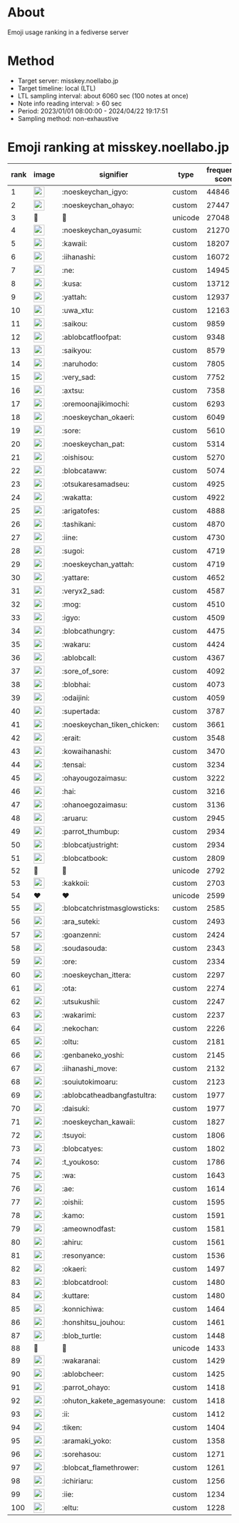 # About
Emoji usage ranking in a fediverse server

# Method
- Target server: misskey.noellabo.jp
- Target timeline: local (LTL)
- LTL sampling interval: about 6060 sec (100 notes at once)
- Note info reading interval: > 60 sec
- Period: 2023/01/01 08:00:00 - 2024/04/22 19:17:51 
- Sampling method: non-exhaustive

# Emoji ranking at misskey.noellabo.jp

|rank|image|signifier|type|frequency score|
|----|----|----|----|----|
|1|<img height="24" src="https://misskey.noellabo.jp/emoji/noeskeychan_igyo.webp">|:noeskeychan_igyo:|custom|44846|
|2|<img height="24" src="https://misskey.noellabo.jp/emoji/noeskeychan_ohayo.webp">|:noeskeychan_ohayo:|custom|27447|
|3|🎉|🎉|unicode|27048|
|4|<img height="24" src="https://misskey.noellabo.jp/emoji/noeskeychan_oyasumi.webp">|:noeskeychan_oyasumi:|custom|21270|
|5|<img height="24" src="https://misskey.noellabo.jp/emoji/kawaii.webp">|:kawaii:|custom|18207|
|6|<img height="24" src="https://misskey.noellabo.jp/emoji/iihanashi.webp">|:iihanashi:|custom|16072|
|7|<img height="24" src="https://misskey.noellabo.jp/emoji/ne.webp">|:ne:|custom|14945|
|8|<img height="24" src="https://misskey.noellabo.jp/emoji/kusa.webp">|:kusa:|custom|13712|
|9|<img height="24" src="https://misskey.noellabo.jp/emoji/yattah.webp">|:yattah:|custom|12937|
|10|<img height="24" src="https://misskey.noellabo.jp/emoji/uwa_xtu.webp">|:uwa_xtu:|custom|12163|
|11|<img height="24" src="https://misskey.noellabo.jp/emoji/saikou.webp">|:saikou:|custom|9859|
|12|<img height="24" src="https://misskey.noellabo.jp/emoji/ablobcatfloofpat.webp">|:ablobcatfloofpat:|custom|9348|
|13|<img height="24" src="https://misskey.noellabo.jp/emoji/saikyou.webp">|:saikyou:|custom|8579|
|14|<img height="24" src="https://misskey.noellabo.jp/emoji/naruhodo.webp">|:naruhodo:|custom|7805|
|15|<img height="24" src="https://misskey.noellabo.jp/emoji/very_sad.webp">|:very_sad:|custom|7752|
|16|<img height="24" src="https://misskey.noellabo.jp/emoji/axtsu.webp">|:axtsu:|custom|7358|
|17|<img height="24" src="https://misskey.noellabo.jp/emoji/oremoonajikimochi.webp">|:oremoonajikimochi:|custom|6293|
|18|<img height="24" src="https://misskey.noellabo.jp/emoji/noeskeychan_okaeri.webp">|:noeskeychan_okaeri:|custom|6049|
|19|<img height="24" src="https://misskey.noellabo.jp/emoji/sore.webp">|:sore:|custom|5610|
|20|<img height="24" src="https://misskey.noellabo.jp/emoji/noeskeychan_pat.webp">|:noeskeychan_pat:|custom|5314|
|21|<img height="24" src="https://misskey.noellabo.jp/emoji/oishisou.webp">|:oishisou:|custom|5270|
|22|<img height="24" src="https://misskey.noellabo.jp/emoji/blobcataww.webp">|:blobcataww:|custom|5074|
|23|<img height="24" src="https://misskey.noellabo.jp/emoji/otsukaresamadseu.webp">|:otsukaresamadseu:|custom|4925|
|24|<img height="24" src="https://misskey.noellabo.jp/emoji/wakatta.webp">|:wakatta:|custom|4922|
|25|<img height="24" src="https://misskey.noellabo.jp/emoji/arigatofes.webp">|:arigatofes:|custom|4888|
|26|<img height="24" src="https://misskey.noellabo.jp/emoji/tashikani.webp">|:tashikani:|custom|4870|
|27|<img height="24" src="https://misskey.noellabo.jp/emoji/iine.webp">|:iine:|custom|4730|
|28|<img height="24" src="https://misskey.noellabo.jp/emoji/sugoi.webp">|:sugoi:|custom|4719|
|29|<img height="24" src="https://misskey.noellabo.jp/emoji/noeskeychan_yattah.webp">|:noeskeychan_yattah:|custom|4719|
|30|<img height="24" src="https://misskey.noellabo.jp/emoji/yattare.webp">|:yattare:|custom|4652|
|31|<img height="24" src="https://misskey.noellabo.jp/emoji/veryx2_sad.webp">|:veryx2_sad:|custom|4587|
|32|<img height="24" src="https://misskey.noellabo.jp/emoji/mog.webp">|:mog:|custom|4510|
|33|<img height="24" src="https://misskey.noellabo.jp/emoji/igyo.webp">|:igyo:|custom|4509|
|34|<img height="24" src="https://misskey.noellabo.jp/emoji/blobcathungry.webp">|:blobcathungry:|custom|4475|
|35|<img height="24" src="https://misskey.noellabo.jp/emoji/wakaru.webp">|:wakaru:|custom|4424|
|36|<img height="24" src="https://misskey.noellabo.jp/emoji/ablobcall.webp">|:ablobcall:|custom|4367|
|37|<img height="24" src="https://misskey.noellabo.jp/emoji/sore_of_sore.webp">|:sore_of_sore:|custom|4092|
|38|<img height="24" src="https://misskey.noellabo.jp/emoji/blobhai.webp">|:blobhai:|custom|4073|
|39|<img height="24" src="https://misskey.noellabo.jp/emoji/odaijini.webp">|:odaijini:|custom|4059|
|40|<img height="24" src="https://misskey.noellabo.jp/emoji/supertada.webp">|:supertada:|custom|3787|
|41|<img height="24" src="https://misskey.noellabo.jp/emoji/noeskeychan_tiken_chicken.webp">|:noeskeychan_tiken_chicken:|custom|3661|
|42|<img height="24" src="https://misskey.noellabo.jp/emoji/erait.webp">|:erait:|custom|3548|
|43|<img height="24" src="https://misskey.noellabo.jp/emoji/kowaihanashi.webp">|:kowaihanashi:|custom|3470|
|44|<img height="24" src="https://misskey.noellabo.jp/emoji/tensai.webp">|:tensai:|custom|3234|
|45|<img height="24" src="https://misskey.noellabo.jp/emoji/ohayougozaimasu.webp">|:ohayougozaimasu:|custom|3222|
|46|<img height="24" src="https://misskey.noellabo.jp/emoji/hai.webp">|:hai:|custom|3216|
|47|<img height="24" src="https://misskey.noellabo.jp/emoji/ohanoegozaimasu.webp">|:ohanoegozaimasu:|custom|3136|
|48|<img height="24" src="https://misskey.noellabo.jp/emoji/aruaru.webp">|:aruaru:|custom|2945|
|49|<img height="24" src="https://misskey.noellabo.jp/emoji/parrot_thumbup.webp">|:parrot_thumbup:|custom|2934|
|50|<img height="24" src="https://misskey.noellabo.jp/emoji/blobcatjustright.webp">|:blobcatjustright:|custom|2934|
|51|<img height="24" src="https://misskey.noellabo.jp/emoji/blobcatbook.webp">|:blobcatbook:|custom|2809|
|52|🍗|🍗|unicode|2792|
|53|<img height="24" src="https://misskey.noellabo.jp/emoji/kakkoii.webp">|:kakkoii:|custom|2703|
|54|❤|❤|unicode|2599|
|55|<img height="24" src="https://misskey.noellabo.jp/emoji/blobcatchristmasglowsticks.webp">|:blobcatchristmasglowsticks:|custom|2585|
|56|<img height="24" src="https://misskey.noellabo.jp/emoji/ara_suteki.webp">|:ara_suteki:|custom|2493|
|57|<img height="24" src="https://misskey.noellabo.jp/emoji/goanzenni.webp">|:goanzenni:|custom|2424|
|58|<img height="24" src="https://misskey.noellabo.jp/emoji/soudasouda.webp">|:soudasouda:|custom|2343|
|59|<img height="24" src="https://misskey.noellabo.jp/emoji/ore.webp">|:ore:|custom|2334|
|60|<img height="24" src="https://misskey.noellabo.jp/emoji/noeskeychan_ittera.webp">|:noeskeychan_ittera:|custom|2297|
|61|<img height="24" src="https://misskey.noellabo.jp/emoji/ota.webp">|:ota:|custom|2274|
|62|<img height="24" src="https://misskey.noellabo.jp/emoji/utsukushii.webp">|:utsukushii:|custom|2247|
|63|<img height="24" src="https://misskey.noellabo.jp/emoji/wakarimi.webp">|:wakarimi:|custom|2237|
|64|<img height="24" src="https://misskey.noellabo.jp/emoji/nekochan.webp">|:nekochan:|custom|2226|
|65|<img height="24" src="https://misskey.noellabo.jp/emoji/oltu.webp">|:oltu:|custom|2181|
|66|<img height="24" src="https://misskey.noellabo.jp/emoji/genbaneko_yoshi.webp">|:genbaneko_yoshi:|custom|2145|
|67|<img height="24" src="https://misskey.noellabo.jp/emoji/iihanashi_move.webp">|:iihanashi_move:|custom|2132|
|68|<img height="24" src="https://misskey.noellabo.jp/emoji/souiutokimoaru.webp">|:souiutokimoaru:|custom|2123|
|69|<img height="24" src="https://misskey.noellabo.jp/emoji/ablobcatheadbangfastultra.webp">|:ablobcatheadbangfastultra:|custom|1977|
|70|<img height="24" src="https://misskey.noellabo.jp/emoji/daisuki.webp">|:daisuki:|custom|1977|
|71|<img height="24" src="https://misskey.noellabo.jp/emoji/noeskeychan_kawaii.webp">|:noeskeychan_kawaii:|custom|1827|
|72|<img height="24" src="https://misskey.noellabo.jp/emoji/tsuyoi.webp">|:tsuyoi:|custom|1806|
|73|<img height="24" src="https://misskey.noellabo.jp/emoji/blobcatyes.webp">|:blobcatyes:|custom|1802|
|74|<img height="24" src="https://misskey.noellabo.jp/emoji/t_youkoso.webp">|:t_youkoso:|custom|1786|
|75|<img height="24" src="https://misskey.noellabo.jp/emoji/wa.webp">|:wa:|custom|1643|
|76|<img height="24" src="https://misskey.noellabo.jp/emoji/ae.webp">|:ae:|custom|1614|
|77|<img height="24" src="https://misskey.noellabo.jp/emoji/oishii.webp">|:oishii:|custom|1595|
|78|<img height="24" src="https://misskey.noellabo.jp/emoji/kamo.webp">|:kamo:|custom|1591|
|79|<img height="24" src="https://misskey.noellabo.jp/emoji/ameownodfast.webp">|:ameownodfast:|custom|1581|
|80|<img height="24" src="https://misskey.noellabo.jp/emoji/ahiru.webp">|:ahiru:|custom|1561|
|81|<img height="24" src="https://misskey.noellabo.jp/emoji/resonyance.webp">|:resonyance:|custom|1536|
|82|<img height="24" src="https://misskey.noellabo.jp/emoji/okaeri.webp">|:okaeri:|custom|1497|
|83|<img height="24" src="https://misskey.noellabo.jp/emoji/blobcatdrool.webp">|:blobcatdrool:|custom|1480|
|84|<img height="24" src="https://misskey.noellabo.jp/emoji/kuttare.webp">|:kuttare:|custom|1480|
|85|<img height="24" src="https://misskey.noellabo.jp/emoji/konnichiwa.webp">|:konnichiwa:|custom|1464|
|86|<img height="24" src="https://misskey.noellabo.jp/emoji/honshitsu_jouhou.webp">|:honshitsu_jouhou:|custom|1461|
|87|<img height="24" src="https://misskey.noellabo.jp/emoji/blob_turtle.webp">|:blob_turtle:|custom|1448|
|88|👀|👀|unicode|1433|
|89|<img height="24" src="https://misskey.noellabo.jp/emoji/wakaranai.webp">|:wakaranai:|custom|1429|
|90|<img height="24" src="https://misskey.noellabo.jp/emoji/ablobcheer.webp">|:ablobcheer:|custom|1425|
|91|<img height="24" src="https://misskey.noellabo.jp/emoji/parrot_ohayo.webp">|:parrot_ohayo:|custom|1418|
|92|<img height="24" src="https://misskey.noellabo.jp/emoji/ohuton_kakete_agemasyoune.webp">|:ohuton_kakete_agemasyoune:|custom|1418|
|93|<img height="24" src="https://misskey.noellabo.jp/emoji/ii.webp">|:ii:|custom|1412|
|94|<img height="24" src="https://misskey.noellabo.jp/emoji/tiken.webp">|:tiken:|custom|1404|
|95|<img height="24" src="https://misskey.noellabo.jp/emoji/aramaki_yoko.webp">|:aramaki_yoko:|custom|1358|
|96|<img height="24" src="https://misskey.noellabo.jp/emoji/sorehasou.webp">|:sorehasou:|custom|1271|
|97|<img height="24" src="https://misskey.noellabo.jp/emoji/blobcat_flamethrower.webp">|:blobcat_flamethrower:|custom|1261|
|98|<img height="24" src="https://misskey.noellabo.jp/emoji/ichiriaru.webp">|:ichiriaru:|custom|1256|
|99|<img height="24" src="https://misskey.noellabo.jp/emoji/iie.webp">|:iie:|custom|1234|
|100|<img height="24" src="https://misskey.noellabo.jp/emoji/eltu.webp">|:eltu:|custom|1228|
